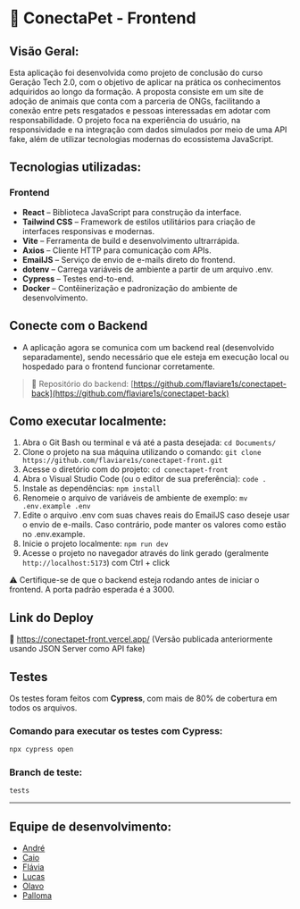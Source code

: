 # 🐾 ConectaPet - Frontend

## Visão Geral:
Esta aplicação foi desenvolvida como projeto de conclusão do curso Geração Tech 2.0, com o objetivo de aplicar na prática os conhecimentos adquiridos ao longo da formação.
A proposta consiste em um site de adoção de animais que conta com a parceria de ONGs, facilitando a conexão entre pets resgatados e pessoas interessadas em adotar com responsabilidade.
O projeto foca na experiência do usuário, na responsividade e na integração com dados simulados por meio de uma API fake, além de utilizar tecnologias modernas do ecossistema JavaScript.

## Tecnologias utilizadas:

### Frontend
- **React** – Biblioteca JavaScript para construção da interface.
- **Tailwind CSS** – Framework de estilos utilitários para criação de interfaces responsivas e modernas.
- **Vite** – Ferramenta de build e desenvolvimento ultrarrápida.
- **Axios** – Cliente HTTP para comunicação com APIs.
- **EmailJS** – Serviço de envio de e-mails direto do frontend.
- **dotenv** – Carrega variáveis de ambiente a partir de um arquivo .env.
- **Cypress** – Testes end-to-end.
- **Docker** – Contêinerização e padronização do ambiente de desenvolvimento.

## Conecte com o Backend
- A aplicação agora se comunica com um backend real (desenvolvido separadamente), sendo necessário que ele esteja em execução local ou hospedado para o frontend funcionar corretamente.
> 🔗 Repositório do backend: [https://github.com/flaviare1s/conectapet-back](https://github.com/flaviare1s/conectapet-back)

## Como executar localmente:
1. Abra o Git Bash ou terminal e vá até a pasta desejada:
   ```cd Documents/```
2. Clone o projeto na sua máquina utilizando o comando:
   ```git clone https://github.com/flaviare1s/conectapet-front.git```
3. Acesse o diretório com do projeto:
   ```cd conectapet-front```
4. Abra o Visual Studio Code (ou o editor de sua preferência):
   ```code .```
5. Instale as dependências:
   ```npm install```
6. Renomeie o arquivo de variáveis de ambiente de exemplo:
   ```mv .env.example .env```
7. Edite o arquivo .env com suas chaves reais do EmailJS caso deseje usar o envio de e-mails. Caso contrário, pode manter os valores como estão no .env.example.
8. Inicie o projeto localmente:
   ```npm run dev```
9. Acesse o projeto no navegador através do link gerado (geralmente ```http://localhost:5173```) com Ctrl + click

⚠️ Certifique-se de que o backend esteja rodando antes de iniciar o frontend. A porta padrão esperada é a 3000.

## Link do Deploy
🔗 https://conectapet-front.vercel.app/
(Versão publicada anteriormente usando JSON Server como API fake)

## Testes
Os testes foram feitos com **Cypress**, com mais de 80% de cobertura em todos os arquivos.

### Comando para executar os testes com Cypress:
```bash
npx cypress open
```

### Branch de teste:
```tests```

---

## Equipe de desenvolvimento:
- [André](https://github.com/AndreFMoura11)
- [Caio](https://github.com/Caiovictor14)
- [Flávia](https://github.com/flaviare1s)
- [Lucas](https://github.com/1uc-dev)
- [Olavo](https://github.com/olavoVieira)
- [Palloma](https://github.com/pallomadvm)
